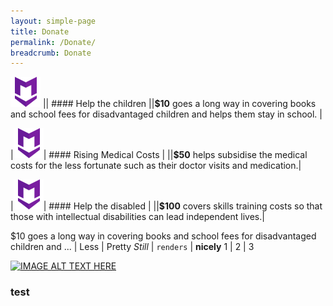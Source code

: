 ```yaml
---
layout: simple-page
title: Donate
permalink: /Donate/
breadcrumb: Donate
---
```


![alt text](https://github.com/adam-p/markdown-here/raw/master/src/common/images/icon48.png "Logo Title Text 1")
|| #### Help the children
||**$10** goes a long way in covering books and school fees for disadvantaged children and helps them stay in school. | 

|![alt text](https://github.com/adam-p/markdown-here/raw/master/src/common/images/icon48.png "Logo Title Text 1")| #### Rising Medical Costs |
||**$50** helps subsidise the medical costs for the less fortunate such as their doctor visits and medication.| 

|![alt text](https://github.com/adam-p/markdown-here/raw/master/src/common/images/icon48.png "Logo Title Text 1")| #### Help the disabled |
||**$100** covers skills training costs so that those with intellectual disabilities can lead independent lives.| 

$10 goes a long way in covering books and school fees for disadvantaged children and ... | Less | Pretty
*Still* | `renders` | **nicely**
1 | 2 | 3

[![IMAGE ALT TEXT HERE](https://img.youtube.com/vi/70OmQh3ENLU/0.jpg)](https://www.youtube.com/watch?v=70OmQh3ENLU)

### test
